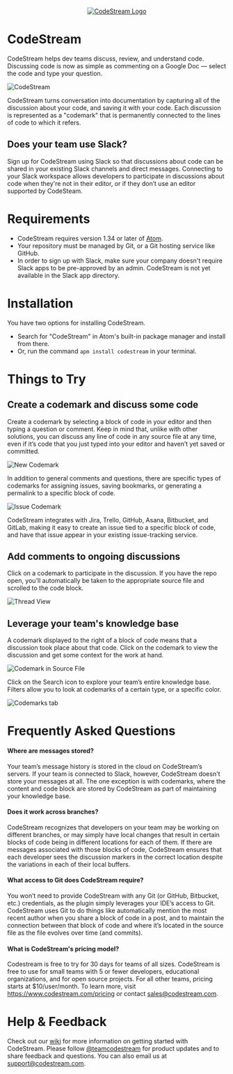 <p align="center">
  <br />
  <a title="Learn more about CodeStream" href="https://codestream.com?utm_source=atommarket&utm_medium=banner&utm_campaign=codestream"><img src="https://alt-images.codestream.com/codestream_logo_atommarketplace.png" alt="CodeStream Logo" /></a>
</p>

# CodeStream

CodeStream helps dev teams discuss, review, and understand code. Discussing code is now as simple as commenting on a Google Doc — select the code and type your question.

![CodeStream](https://raw.githubusercontent.com/TeamCodeStream/CodeStream/master/images/animated/SpatialAtom.gif)

CodeStream turns conversation into documentation by capturing all of the discussion about your code, and saving it with your code. Each discussion is represented as a "codemark" that is permanently connected to the lines of code to which it refers.

## Does your team use Slack?

Sign up for CodeStream using Slack so that discussions about code can be shared in your existing Slack channels and direct messages. Connecting to your Slack workspace allows developers to participate in discussions about code when they're not in their editor, or if they don’t use an editor supported by CodeSteam.

# Requirements

- CodeStream requires version 1.34 or later of [Atom](https://atom.io/).
- Your repository must be managed by Git, or a Git hosting service like GitHub.
- In order to sign up with Slack, make sure your company doesn't require Slack apps to be pre-approved by an admin. CodeStream is not yet available in the Slack app directory.

# Installation

You have two options for installing CodeStream.

- Search for "CodeStream" in Atom's built-in package manager and install from there.
- Or, run the command `apm install codestream` in your terminal.

# Things to Try

## Create a codemark and discuss some code

Create a codemark by selecting a block of code in your editor and then typing a question or comment. Keep in mind that, unlike with other solutions, you can discuss any line of code in any source file at any time, even if it’s code that you just typed into your editor and haven’t yet saved or committed.

![New Codemark](https://raw.githubusercontent.com/TeamCodeStream/CodeStream/master/images/NewCodemark3.png)

In addition to general comments and questions, there are specific types of codemarks for assigning issues, saving bookmarks, or generating a permalink to a specific block of code.

![Issue Codemark](https://raw.githubusercontent.com/TeamCodeStream/CodeStream/master/images/CodemarkIssue3.png)

CodeStream integrates with Jira, Trello, GitHub, Asana, Bitbucket, and GitLab, making it easy to create an issue tied to a specific block of code, and have that issue appear in your existing issue-tracking service.

## Add comments to ongoing discussions

Click on a codemark to participate in the discussion. If you have the repo open, you’ll automatically be taken to the appropriate source file and scrolled to the code block.

![Thread View](https://raw.githubusercontent.com/TeamCodeStream/CodeStream/master/images/ThreadView3.png)

## Leverage your team's knowledge base

A codemark displayed to the right of a block of code means that a discussion took place about that code. Click on the codemark to view the discussion and get some context for the work at hand.

![Codemark in Source File](https://raw.githubusercontent.com/TeamCodeStream/CodeStream/master/images/SpatialSingleMarker1.png)

Click on the Search icon to explore your team’s entire knowledge base. Filters allow you to look at codemarks of a certain type, or a specific color.

![Codemarks tab](https://raw.githubusercontent.com/TeamCodeStream/CodeStream/master/images/CodemarksTab1.png)

# Frequently Asked Questions

#### Where are messages stored?

Your team’s message history is stored in the cloud on CodeStream’s servers. If your team is connected to Slack, however, CodeStream doesn't store your messages at all. The one exception is with codemarks, where the content and code block are stored by CodeStream as part of maintaining your knowledge base.

#### Does it work across branches?

CodeStream recognizes that developers on your team may be working on different branches, or may simply have local changes that result in certain blocks of code being in different locations for each of them. If there are messages associated with those blocks of code, CodeStream ensures that each developer sees the discussion markers in the correct location despite the variations in each of their local buffers.

#### What access to Git does CodeStream require?

You won’t need to provide CodeStream with any Git (or GitHub, Bitbucket, etc.) credentials, as the plugin simply leverages your IDE’s access to Git. CodeStream uses Git to do things like automatically mention the most recent author when you share a block of code in a post, and to maintain the connection between that block of code and where it’s located in the source file as the file evolves over time (and commits).

#### What is CodeStream's pricing model?

Codestream is free to try for 30 days for teams of all sizes. CodeStream is free to use for small teams with 5 or fewer developers, educational organizations, and for open source projects. For all other teams, pricing starts at $10/user/month. To learn more, visit https://www.codestream.com/pricing or contact sales@codestream.com.

# Help & Feedback

Check out our [wiki](https://github.com/TeamCodeStream/CodeStream/wiki) for more information on getting started with CodeStream. Please follow [@teamcodestream](http://twitter.com/teamcodestream) for product updates and to share feedback and questions. You can also email us at support@codestream.com.
